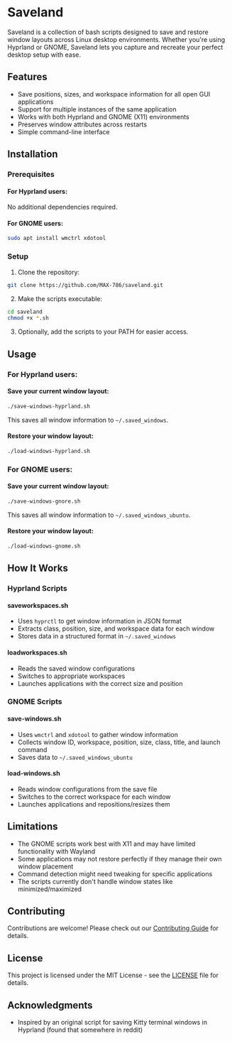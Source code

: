 # Saveland

Saveland is a collection of bash scripts designed to save and restore window layouts across Linux desktop environments. Whether you're using Hyprland or GNOME, Saveland lets you capture and recreate your perfect desktop setup with ease.

## Features

- Save positions, sizes, and workspace information for all open GUI applications
- Support for multiple instances of the same application
- Works with both Hyprland and GNOME (X11) environments
- Preserves window attributes across restarts
- Simple command-line interface

## Installation

### Prerequisites

#### For Hyprland users:
No additional dependencies required.

#### For GNOME users:
```bash
sudo apt install wmctrl xdotool
```

### Setup

1. Clone the repository:
```bash
git clone https://github.com/MAX-786/saveland.git
```

2. Make the scripts executable:
```bash
cd saveland
chmod +x *.sh
```

3. Optionally, add the scripts to your PATH for easier access.

## Usage

### For Hyprland users:

#### Save your current window layout:
```bash
./save-windows-hyprland.sh
```
This saves all window information to `~/.saved_windows`.

#### Restore your window layout:
```bash
./load-windows-hyprland.sh
```

### For GNOME users:

#### Save your current window layout:
```bash
./save-windows-gnore.sh
```
This saves all window information to `~/.saved_windows_ubuntu`.

#### Restore your window layout:
```bash
./load-windows-gnome.sh
```

## How It Works

### Hyprland Scripts

#### saveworkspaces.sh
- Uses `hyprctl` to get window information in JSON format
- Extracts class, position, size, and workspace data for each window
- Stores data in a structured format in `~/.saved_windows`

#### loadworkspaces.sh
- Reads the saved window configurations
- Switches to appropriate workspaces
- Launches applications with the correct size and position

### GNOME Scripts

#### save-windows.sh
- Uses `wmctrl` and `xdotool` to gather window information
- Collects window ID, workspace, position, size, class, title, and launch command
- Saves data to `~/.saved_windows_ubuntu`

#### load-windows.sh
- Reads window configurations from the save file
- Switches to the correct workspace for each window
- Launches applications and repositions/resizes them

## Limitations

- The GNOME scripts work best with X11 and may have limited functionality with Wayland
- Some applications may not restore perfectly if they manage their own window placement
- Command detection might need tweaking for specific applications
- The scripts currently don't handle window states like minimized/maximized

## Contributing

Contributions are welcome! Please check out our [Contributing Guide](CONTRIBUTING.md) for details.

## License

This project is licensed under the MIT License - see the [LICENSE](LICENSE) file for details.

## Acknowledgments

- Inspired by an original script for saving Kitty terminal windows in Hyprland (found that somewhere in reddit)